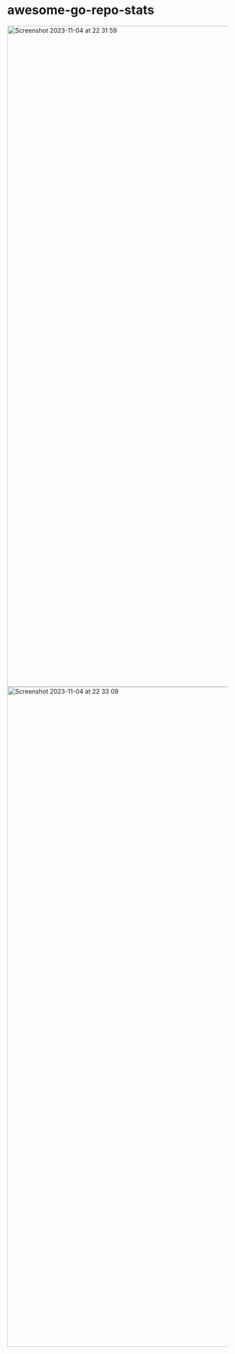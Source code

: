 # awesome-go-repo-stats
<img width="1509" alt="Screenshot 2023-11-04 at 22 31 59" src="https://github.com/emanuelef/awesome-go-repo-stats/assets/48717/4c1b01c1-0632-4824-8882-2d012ca55231">

<img width="1507" alt="Screenshot 2023-11-04 at 22 33 09" src="https://github.com/emanuelef/awesome-go-repo-stats/assets/48717/87291eb9-302d-4710-96b5-e75abd90d6f5">
